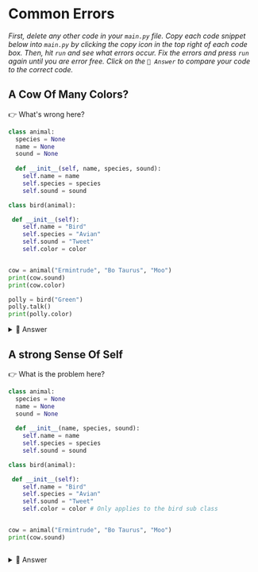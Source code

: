 # Common Errors

*First, delete any other code in your `main.py` file. Copy each code snippet below into `main.py` by clicking the copy icon in the top right of each code box. Then, hit `run` and see what errors occur. Fix the errors and press `run` again until you are error free. Click on the `👀 Answer` to compare your code to the correct code.*

## A Cow Of Many Colors?

👉 What's wrong here?


```python
class animal:
  species = None
  name = None
  sound = None
 
  def __init__(self, name, species, sound):
    self.name = name
    self.species = species
    self.sound = sound

class bird(animal):

 def __init__(self):
    self.name = "Bird"
    self.species = "Avian"
    self.sound = "Tweet"
    self.color = color 


cow = animal("Ermintrude", "Bo Taurus", "Moo")
print(cow.sound)
print(cow.color)

polly = bird("Green") 
polly.talk()
print(polly.color) 
```

<details> <summary> 👀 Answer </summary>

- cow was created using the `animal` class. The `color` attribute only belongs to bird objects. Inheritance only works one way.
- `talk` was not defined so `polly.talk()` should be removed.

</details>

## A strong Sense Of Self

👉 What is the problem here?
```python
class animal:
  species = None
  name = None
  sound = None
 
  def __init__(name, species, sound):
    self.name = name
    self.species = species
    self.sound = sound

class bird(animal):

 def __init__(self):
    self.name = "Bird"
    self.species = "Avian"
    self.sound = "Tweet"
    self.color = color # Only applies to the bird sub class


cow = animal("Ermintrude", "Bo Taurus", "Moo")
print(cow.sound)



```

<details> <summary> 👀 Answer </summary>

A mistake like this will throw an error like: 'takes 3 positional arguments but 4 were given'.  

It will look weird because there are only 3 parameters in the brackets of the animal class's `init` method.

However, instantiating an object also creates an invisible extra argument, called 'self', so you have to include that as the first argument in the parameters of the `init`.

```python
class animal:
  species = None
  name = None
  sound = None
 
  def __init__(self, name, species, sound, color): # Include the 'self' in the 'init'
    self.name = name
    self.species = species
    self.sound = sound
    self.color = color

class bird(animal):

 def __init__(self):
    self.name = "Bird"
    self.species = "Avian"
    self.sound = "Tweet"
    self.color = "green"


cow = animal("Ermintrude", "Bo Taurus", "Moo", "black")
print(cow.sound)



```


</details>

